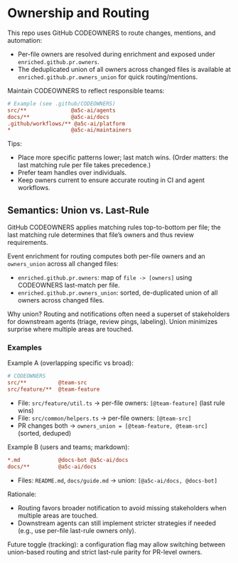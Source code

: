 # Ownership and Routing

This repo uses GitHub CODEOWNERS to route changes, mentions, and automation:

- Per-file owners are resolved during enrichment and exposed under `enriched.github.pr.owners`.
- The deduplicated union of all owners across changed files is available at `enriched.github.pr.owners_union` for quick routing/mentions.

Maintain CODEOWNERS to reflect responsible teams:

```ini
# Example (see .github/CODEOWNERS)
src/**              @a5c-ai/agents
docs/**             @a5c-ai/docs
.github/workflows/** @a5c-ai/platform
*                   @a5c-ai/maintainers
```

Tips:

- Place more specific patterns lower; last match wins. (Order matters: the last matching rule per file takes precedence.)
- Prefer team handles over individuals.
- Keep owners current to ensure accurate routing in CI and agent workflows.

## Semantics: Union vs. Last-Rule

GitHub CODEOWNERS applies matching rules top-to-bottom per file; the last matching rule determines that file’s owners and thus review requirements.

Event enrichment for routing computes both per-file owners and an `owners_union` across all changed files:

- `enriched.github.pr.owners`: map of `file -> [owners]` using CODEOWNERS last-match per file.
- `enriched.github.pr.owners_union`: sorted, de-duplicated union of all owners across changed files.

Why union? Routing and notifications often need a superset of stakeholders for downstream agents (triage, review pings, labeling). Union minimizes surprise where multiple areas are touched.

### Examples

Example A (overlapping specific vs broad):

```ini
# CODEOWNERS
src/**          @team-src
src/feature/**  @team-feature
```

- File: `src/feature/util.ts` → per-file owners: `[@team-feature]` (last rule wins)
- File: `src/common/helpers.ts` → per-file owners: `[@team-src]`
- PR changes both → `owners_union = [@team-feature, @team-src]` (sorted, deduped)

Example B (users and teams; markdown):

```ini
*.md            @docs-bot @a5c-ai/docs
docs/**         @a5c-ai/docs
```

- Files: `README.md`, `docs/guide.md` → union: `[@a5c-ai/docs, @docs-bot]`

Rationale:

- Routing favors broader notification to avoid missing stakeholders when multiple areas are touched.
- Downstream agents can still implement stricter strategies if needed (e.g., use per-file last-rule owners only).

Future toggle (tracking): a configuration flag may allow switching between union-based routing and strict last-rule parity for PR-level owners.

